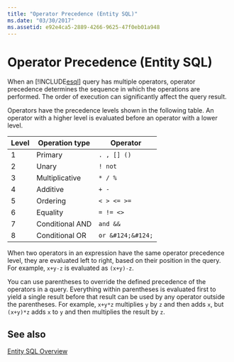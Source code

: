 ```yaml
---
title: "Operator Precedence (Entity SQL)"
ms.date: "03/30/2017"
ms.assetid: e92e4ca5-2889-4266-9625-47f0eb01a948
---
```

# Operator Precedence (Entity SQL)
When an [!INCLUDE[esql](../../../../../../includes/esql-md.md)] query has multiple operators, operator precedence determines the sequence in which the operations are performed. The order of execution can significantly affect the query result.  
  
 Operators have the precedence levels shown in the following table. An operator with a higher level is evaluated before an operator with a lower level.  
  
|Level|Operation type|Operator|  
|-----------|--------------------|--------------|  
|1|Primary|`. , [] ()`|  
|2|Unary|`! not`|  
|3|Multiplicative|`* / %`|  
|4|Additive|`+ -`|  
|5|Ordering|`< > <= >=`|  
|6|Equality|`= != <>`|  
|7|Conditional AND|`and &&`|  
|8|Conditional OR|`or &#124;&#124;`|  
  
 When two operators in an expression have the same operator precedence level, they are evaluated left to right, based on their position in the query. For example, `x+y-z` is evaluated as `(x+y)-z`.  
  
 You can use parentheses to override the defined precedence of the operators in a query. Everything within parentheses is evaluated first to yield a single result before that result can be used by any operator outside the parentheses. For example, `x+y*z` multiplies `y` by `z` and then adds `x`, but `(x+y)*z` adds `x` to `y` and then multiplies the result by `z`.  
  
## See also
 [Entity SQL Overview](../../../../../../docs/framework/data/adonet/ef/language-reference/entity-sql-overview.md)
